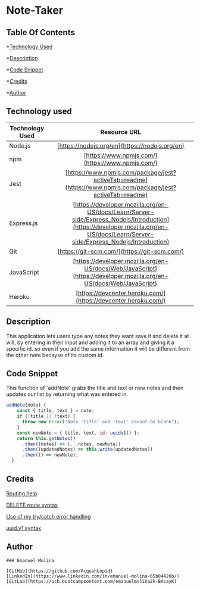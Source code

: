 # Note-Taker

## Table Of Contents
*[Technology Used](#technology-used)

*[Description](#description)

*[Code Snippet](#code-snippet)

*[Credits](#credits)

*[Author](#author)

## Technology used

| Technology Used         | Resource URL  |
| -------------           |:-------------:|
| Node.js                 | [https://nodejs.org/en](https://nodejs.org/en) | 
| npm                     | [https://www.npmjs.com/](https://www.npmjs.com/)      |
| Jest                    | [https://www.npmjs.com/package/jest?activeTab=readme](https://www.npmjs.com/package/jest?activeTab=readme) |
| Express.js              | [https://developer.mozilla.org/en-US/docs/Learn/Server-side/Express_Nodejs/Introduction](https://developer.mozilla.org/en-US/docs/Learn/Server-side/Express_Nodejs/Introduction)
| Git                     | [https://git-scm.com/](https://git-scm.com/)     | 
| JavaScript              | [https://developer.mozilla.org/en-US/docs/Web/JavaScript](https://developer.mozilla.org/en-US/docs/Web/JavaScript) |
| Heroku                  | [https://devcenter.heroku.com/](https://devcenter.heroku.com/) |

## Description
This application lets users type any notes they want save it and delete it at will, by entering in their input and adding it to an array and giving it a specific id. so even if you add the same information it will be different from the other note becayse of its custom id.

## Code Snippet
This function of 'addNote' grabs the title and text or new notes and then updates our list by returning what was entered in.

```JavaScript
addNote(note) {
    const { title, text } = note;
    if (!title || !text) {
      throw new Error("Note 'title' and 'text' cannot be blank");
    }
    const newNote = { title, text, id: uuidv1() };
    return this.getNotes()
      .then((notes) => [...notes, newNote])
      .then((updatedNotes) => this.write(updatedNotes))
      .then(() => newNote);
  }
```
## Credits
[Routing help](https://expressjs.com/en/starter/basic-routing.html)

[DELETE route syntax](https://www.geeksforgeeks.org/express-js-app-delete-function/)

[Use of my try/catch error handling](https://expressjs.com/en/guide/error-handling.html)

[uuid.v1 syntax](https://www.npmjs.com/package/uuid#uuidv1options-buffer-offset)

## Author
```MD
### Emanuel Molina

[GitHub](https://github.com/AcquahLopid)
[LinkedIn](https://www.linkedin.com/in/emanuel-molina-65b84426b/)
[GitLab](https://ucb.bootcampcontent.com/emanuelmolina2k-BAsayK)

```